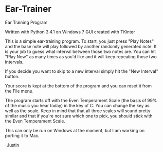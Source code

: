 Ear-Trainer
===========

Ear Training Program

Written with Python 3.4.1 on Windows 7 
GUI created with TKinter

This is a simple ear-training program. To start, you just press "Play Notes" and the base note will play followed by another randomly generated note. It is your job to guess what interval between those two notes are. You can hit "Play Now" as many times as you'd like and it will keep repeating those two intervals.

If you decide you want to skip to a new interval simply hit the "New Interval" button.

Your score is kept at the bottom of the program and you can reset it from the File menu.

The program starts off with the Even Temperament Scale (the basis of 99% of the music you hear today) in the key of C. You can change the key as well as the scale. Keep in mind that that all three scales will sound pretty similar and that if you're not sure which one to pick, you should stick with the Even Temperament Scale.

This can only be run on Windows at the moment, but I am working on porting it to Mac.

-Justin
